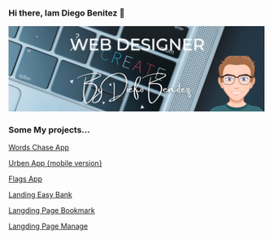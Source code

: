 ### Hi there, Iam Diego Benitez 👋
![](https://github.com/diegoBenitez2/diegoBenitez2/blob/master/header.png)
### Some My projects...
<p><a href="https://wordschase.herokuapp.com/"> Words Chase App </a></p>
<p><a href="https://urbenapp.herokuapp.com/"> Urben App {mobile version} </a></p>
<p><a href="https://flagsapp-efcd5.web.app"> Flags App</a></p>
<p><a href="https://diegobenitez2.github.io/landingPage_easyBank/">Landing Easy Bank</a></p>
<p><a href="https://diegobenitez2.github.io/landingPage-Bookmark/"> Langding Page Bookmark </a></p>
<p><a href="https://diegobenitez2.github.io/landingPage-Bookmark/"> Langding Page Manage </a></p>

